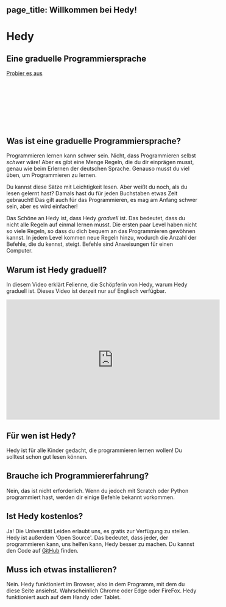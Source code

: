 page_title: Willkommen bei Hedy!
---
<div class="-mx-16 -my-12 px-16 py-8 mb-8 bg-cover flex items-center" style="background-image: url(/images/header.jpg); height: 250px; position: relative;">
  <div class="flex-1">
    <h1 class="font-bold font-slab text-white text-6xl text-shadow-md tracking-wide">Hedy</h1>
    <h2 class="font-sans font-light text-white text-shadow-md tracking-wide my-1">Eine graduelle Programmiersprache</h2>
  </div>
  <div class="flex-none">
    <a class="green-btn text-white px-8 py-4" href="/hedy?lang=en">Probier es aus</a>
  </div>
</div>

## Was ist eine graduelle Programmiersprache?

Programmieren lernen kann schwer sein. 
Nicht, dass Programmieren selbst *schwer* wäre! 
Aber es gibt eine Menge Regeln, die du dir einprägen musst, genau wie beim Erlernen der deutschen Sprache.
Genauso musst du viel üben, um Programmieren zu lernen.

Du kannst diese Sätze mit Leichtigkeit lesen. 
Aber weißt du noch, als du lesen gelernt hast? 
Damals hast du für jeden Buchstaben etwas Zeit gebraucht!
Das gilt auch für das Programmieren, es mag am Anfang schwer sein, aber es wird einfacher!

Das Schöne an Hedy ist, dass Hedy *graduell* ist. 
Das bedeutet, dass du nicht alle Regeln auf einmal lernen musst.
Die ersten paar Level haben nicht so viele Regeln, so dass du dich bequem an das Programmieren gewöhnen kannst.
In jedem Level kommen neue Regeln hinzu, wodurch die Anzahl der Befehle, die du kennst, steigt. 
Befehle sind Anweisungen für einen Computer.

## Warum ist Hedy graduell?
In diesem Video erklärt Felienne, die Schöpferin von Hedy, warum Hedy graduell ist.
Dieses Video ist derzeit nur auf Englisch verfügbar.

<center>
<iframe width="560" height="315" src="https://www.youtube.com/embed/EdqT313rM40" frameborder="0" allow="accelerometer; autoplay; encrypted-media; gyroscope; picture-in-picture" allowfullscreen></iframe>
</center>

## Für wen ist Hedy?
Hedy ist für alle Kinder gedacht, die programmieren lernen wollen! 
Du solltest schon gut lesen können.

## Brauche ich Programmiererfahrung?
Nein, das ist nicht erforderlich. 
Wenn du jedoch mit Scratch oder Python programmiert hast, werden dir einige Befehle bekannt vorkommen.

## Ist Hedy kostenlos?
Ja! Die Universität Leiden erlaubt uns, es gratis zur Verfügung zu stellen. 
Hedy ist außerdem 'Open Source'. 
Das bedeutet, dass jeder, der programmieren kann, uns helfen kann, Hedy besser zu machen. 
Du kannst den Code auf [GitHub](https://github.com/Felienne/hedy) finden.

## Muss ich etwas installieren?
Nein. Hedy funktioniert im Browser, also in dem Programm, mit dem du diese Seite ansiehst. 
Wahrscheinlich Chrome oder Edge oder FireFox. 
Hedy funktioniert auch auf dem Handy oder Tablet.
